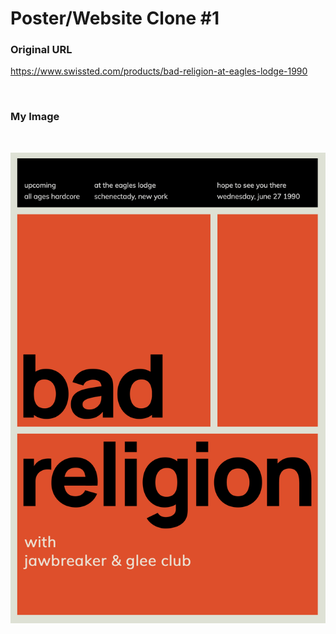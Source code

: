 # Poster/Website Clone #1

### Original URL
https://www.swissted.com/products/bad-religion-at-eagles-lodge-1990

<br />

### My Image

<br />

![clone image](./images/clone_image.png)